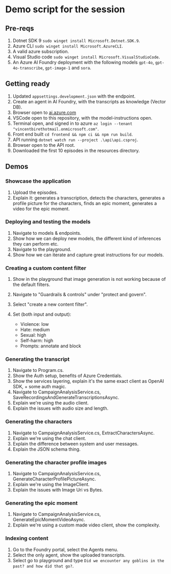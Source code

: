 # Demo script for the session

## Pre-reqs

1. Dotnet SDK 9 `sudo winget install Microsoft.Dotnet.SDK.9`.
1. Azure CLI `sudo winget install Microsoft.AzureCLI`.
1. A valid azure subscription.
1. Visual Studio code `sudo winget install Microsoft.VisualStudioCode`.
1. An Azure AI Foundry deployment with the following models `gpt-4o`, `gpt-4o-transcribe`, `gpt-image-1` and `sora`.

## Getting ready

1. Updated `appsettings.development.json` with the endpoint.
1. Create an agent in AI Foundry, with the transcripts as knowledge (Vector DB).
1. Browser open to [ai.azure.com](https://ai.azure.com)
1. VSCode open to this repository, with the model-instructions open.
1. Terminal open, and signed in to azure `az login --tenant "vincentbirethotmail.onmicrosoft.com"`.
1. Front end built `cd frontend && npm ci && npm run build`.
1. API running `dotnet watch run --project .\api\api.csproj`.
1. Browser open to the API root.
1. Downloaded the first 10 episodes in the resources directory.

## Demos

### Showcase the application

1. Upload the episodes.
1. Explain it: generates a transcription, detects the characters, generates a profile picture for the characters, finds an epic moment, generates a video for the epic moment.

### Deploying and testing the models

1. Navigate to models & endpoints.
1. Show how we can deploy new models, the different kind of inferences they can perform etc.
1. Navigate to the playground.
1. Show how we can iterate and capture great instructions for our models.

### Creating a custom content filter

1. Show in the playground that image generation is not working because of the default filters.
1. Navigate to "Guardrails & controls" under "protect and govern".
1. Select "create a new content filter".
1. Set (both input and output):

   - Violence: low
   - Hate: medium
   - Sexual: high
   - Self-harm: high
   - Prompts: annotate and block

### Generating the transcript

1. Navigate to Program.cs.
1. Show the Auth setup, benefits of Azure Credentials.
1. Show the services layering, explain it's the same exact client as OpenAI SDK, + some auth magic.
1. Navigate to CampaignAnalysisService.cs, SaveRecordingsAndGenerateTranscriptionsAsync.
1. Explain we're using the audio client.
1. Explain the issues with audio size and length.

### Generating the characters

1. Navigate to CampaignAnalysisService.cs, ExtractCharactersAsync.
1. Explain we're using the chat client.
1. Explain the difference between system and user messages.
1. Explain the JSON schema thing.

### Generating the character profile images

1. Navigate to CampaignAnalysisService.cs, GenerateCharacterProfilePictureAsync.
1. Explain we're using the ImageClient.
1. Explain the issues with Image Uri vs Bytes.

### Generating the epic moment

1. Navigate to CampaignAnalysisService.cs, GenerateEpicMomentVideoAsync.
1. Explain we're using a custom made video client, show the complexity.

### Indexing content

1. Go to the Foundry portal, select the Agents menu.
1. Select the only agent, show the uploaded transcripts.
1. Select go to playground and type `Did we encounter any goblins in the past? and how did that go?`.
